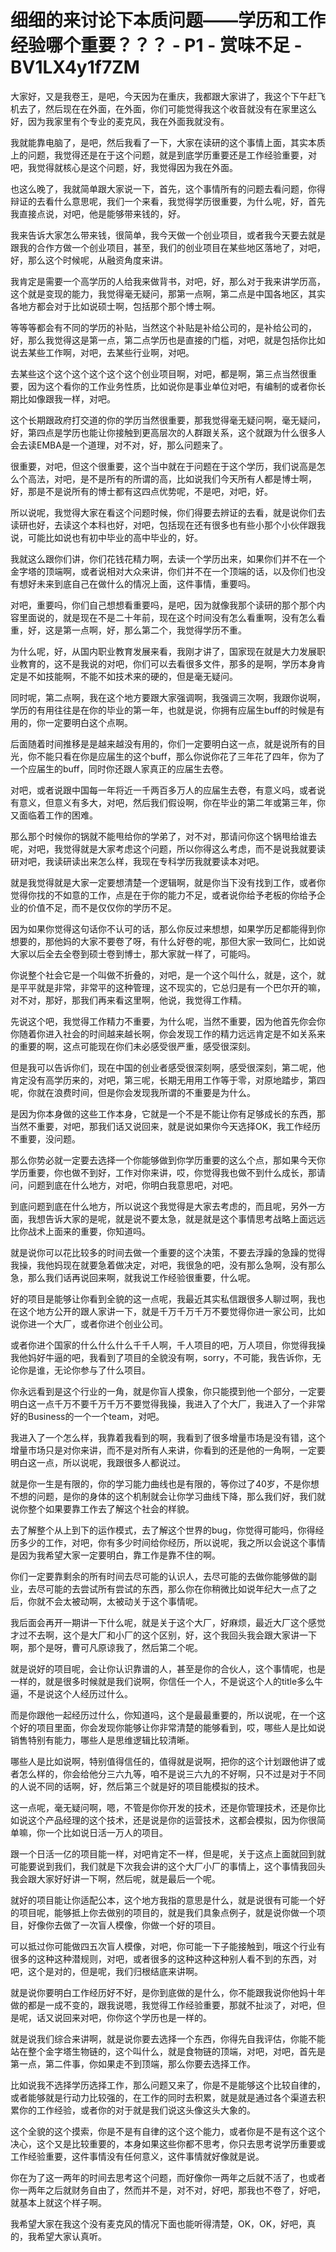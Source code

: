 # 细细的来讨论下本质问题——学历和工作经验哪个重要？？？ - P1 - 赏味不足 - BV1LX4y1f7ZM

大家好，又是我卷王，是吧，今天因为在重庆，我都跟大家讲了，我这个下午赶飞机去了，然后现在在外面，在外面，你们可能觉得我这个收音就没有在家里这么好，因为我家里有个专业的麦克风，我在外面我就没有。

我就能靠电脑了，是吧，然后我看了一下，大家在读研的这个事情上面，其实本质上的问题，我觉得还是在于这个问题，就是到底学历重要还是工作经验重要，对吧，我觉得就核心是这个问题，好，我觉得因为我在外面。

也这么晚了，我就简单跟大家说一下，首先，这个事情所有的问题去看问题，你得辩证的去看什么意思呢，我们一个来看，我觉得学历很重要，为什么呢，好，首先我直接点说，对吧，他是能够带来钱的，好。

我来告诉大家怎么带来钱，很简单，我今天做一个创业项目，或者我今天要去就是跟我的合作方做一个创业项目，甚至，我们的创业项目在某些地区落地了，对吧，好，那么这个时候呢，从融资角度来讲。

我肯定是需要一个高学历的人给我来做背书，对吧，好，那么对于我来讲学历高，这个就是变现的能力，我觉得毫无疑问，那第一点啊，第二点是中国各地区，其实各地方都会对于比如说硕士啊，包括那个那个博士啊。

等等等都会有不同的学历的补贴，当然这个补贴是补给公司的，是补给公司的，好，那么我觉得这是第一点，第二点学历也是直接的门槛，对吧，就是包括你比如说去某些工作啊，对吧，去某些行业啊，对吧。

去某些这个这个这个这个这个这个创业项目啊，对吧，都是啊，第三点当然很重要，因为这个看你的工作业务性质，比如说你是事业单位对吧，有编制的或者你长期比如像跟我一样，对吧。

这个长期跟政府打交道的你的学历当然很重要，那我觉得毫无疑问啊，毫无疑问，好，第四点是学历也能让你接触到更高层次的人群跟关系，这个就跟为什么很多人会去读EMBA是一个道理，对不对，好，那么问题来了。

很重要，对吧，但这个很重要，这个当中就在于问题在于这个学历，我们说高是怎么个高法，对吧，是不是所有的所谓的高，比如说我们今天所有人都是博士啊，好，那是不是说所有的博士都有这四点优势呢，不是吧，对吧，好。

所以说呢，我觉得大家在看这个问题时候，你们得要去辨证的去看，就是说你们去读研也好，去读这个本科也好，对吧，包括现在还有很多也有些小那个小伙伴跟我说，可能比如说也有初中毕业的高中毕业的，好。

我就这么跟你们讲，你们花钱花精力啊，去读一个学历出来，如果你们并不在一个金字塔的顶端啊，或者说相对大众来讲，你们并不在一个顶端的话，以及你们也没有想好未来到底自己在做什么的情况上面，这件事情，重要吗。

对吧，重要吗，你们自己想想看重要吗，是吧，因为就像我那个读研的那个那个内容里面说的，就是现在不是二十年前，现在这个时间没有怎么看重啊，没有怎么看重，好，这是第一点啊，好，那么第二个，我觉得学历不重。

为什么呢，好，从国内职业教育发展来看，我刚才讲了，国家现在就是大力发展职业教育的，这不是我说的对吧，你们可以去看很多文件，那多的是啊，学历本身肯定是不如技能啊，不能不如技术来的硬的，但是毫无疑问。

同时呢，第二点啊，我在这个地方要跟大家强调啊，我强调三次啊，我跟你说啊，学历的有用往往是在你的毕业的第一年，也就是说，你拥有应届生buff的时候是有用的，你一定要明白这个点啊。

后面随着时间推移是是越来越没有用的，你们一定要明白这一点，就是说所有的目光，你不能只看在你是应届生的这个buff，那么你说你花了三年花了四年，你为了一个应届生的buff，同时你还跟人家真正的应届生去卷。

对吧，或者说跟中国每一年将近一千两百多万人的应届生去卷，有意义吗，或者说有意义，但意义有多大，对吧，然后我们假设啊，你在毕业的第二年或第三年，你又面临着工作的困难。

那么那个时候你的锅就不能甩给你的学弟了，对不对，那请问你这个锅甩给谁去呢，对吧，我觉得就是大家考虑这个问题，所以你得这么考虑，而不是说我就要读研对吧，我读研读出来怎么样，我现在专科学历我就要读本对吧。

就是我觉得就是大家一定要想清楚一个逻辑啊，就是你当下没有找到工作，或者你觉得你找的不如意的工作，点是在于你的能力不足，或者说你给予老板的你给予企业的价值不足，而不是仅仅你的学历不足。

因为如果你觉得这句话你不认可的话，那么你反过来想想，如果学历足都能得到你想要的，那他妈的大家不要卷了呀，有什么好卷的呢，那但大家一致同仁，比如说大家以后全去全卷到硕士卷到博士，那大家就一样了，可能吗。

你说整个社会它是一个叫做不折叠的，对吧，是一个这个叫什么，就是，这个，就是平平就是非常，非常平的这种管理，这不现实的，它总归是有一个巴尔开的嘛，对不对，那好，那我们再来看这里啊，他说，我觉得工作精。

先说这个吧，我觉得工作精力不重要，为什么呢，当然不重要，因为他首先你会你你随着你进入社会的时间越来越长啊，你会发现工作的精力远远肯定是不如关系来的重要的啊，这点可能现在你们未必感受很严重，感受很深刻。

但是我可以告诉你们，现在中国的创业者感受很深刻啊，感受很深刻，第二呢，他肯定没有高学历来的，对吧，第三呢，长期无用用工作等于零，对原地踏步，第四呢，你就在浪费时间，但是你会发现我所谓的不重要是为什么。

是因为你本身做的这些工作本身，它就是一个不是不能让你有足够成长的东西，那当然不重要，对吧，那我们话又说回来，就是说如果你今天选择OK，我工作经历不重要，没问题。

那么你势必就一定要去选择一个你能够做到你学历重要的这么个点，那如果今天你学历重要，你也做不到好，工作对你来讲，哎，你觉得我也做不到什么成长，那请问，问题到底在什么地方，对吧，你明白我意思吧，对吧。

到底问题到底在什么地方，所以说这个我觉得是大家去考虑的，而且呢，另外一方面，我想告诉大家的是呢，就是说不要太急，就是就是这个事情思考战略上面远远比你战术上面来的重要，你知道吗。

就是说你可以花比较多的时间去做一个重要的这个决策，不要去浮躁的急躁的觉得我操，我他妈现在就要急着做决定，对吧，我很急的吧，没有那么急啊，没有那么急，那么我们话再说回来啊，就我说工作经验很重要，什么呢。

好的项目是能够让你看到全貌的这一点呢，我最近其实私信跟很多人聊过啊，我也在这个地方公开的跟人家讲一下，就是千万千万千万不要觉得你进一家公司，比如说你进一个大厂，或者你进个创业公司。

或者你进个国家的什么什么什么千千人啊，千人项目的吧，万人项目，你觉得我操我他妈好牛逼的吧，我看到了项目的全貌没有啊，sorry，不可能，我告诉你，无论你是谁，无论你参与了什么项目。

你永远看到是这个行业的一角，就是你盲人摸象，你只能摸到他一个部分，一定要明白这一点千万不要千万千万不要觉得我操，我进入了个大厂，我进入了一个非常好的Business的一个一个team，对吧。

我进入了一个怎么样，我靠着我看到的啊，我看到了很多增量市场是没有错，这个增量市场只是对你来讲，而不是对所有人来讲，你看到的还是他的一角啊，一定要明白这一点，所以说呢，我跟很多人都说过。

就是你一生是有限的，你的学习能力曲线也是有限的，等你过了40岁，不是你想不想的问题，是你的身体的这个机制就会让你学习曲线下降，那么我们好，我们就说你整个如果要靠工作去了解这个社会的样貌。

去了解整个从上到下的运作模式，去了解这个世界的bug，你觉得可能吗，你得经历多少的工作，对吧，你有多少时间给你经历，所以说呢，我之所以会说这个事情是因为我希望大家一定要明白，靠工作是靠不住的啊。

你们一定要靠剩余的所有时间去尽可能的认识人，去尽可能的去做你能够做的副业，去尽可能的去尝试所有尝试的东西，那么你在你稍微比如说年纪大一点了之后，你就不会太被动啊，太被动关于这个事情呢。

我后面会再开一期讲一下什么呢，就是关于这个大厂，好麻烦，最近大厂这个感觉才过不去啊，这个是大厂和小厂的这个区别，好，这个我回头我会跟大家讲一下啊，那个是呀，曹可凡原谅我了，然后第二个呢。

就是说好的项目呢，会让你认识靠谱的人，甚至是你的合伙人，这个事情呢，也是一样的，就是很多时候就是我们说啊，你信任一个人，不是说这个人的title多么牛逼，不是说这个人经历过什么。

而是你跟他一起经历过什么，你知道吗，这个是最最重要的，所以说呢，在一个这个好的项目里面，你会发现你能够让你非常清楚的能够看到，哎，哪些人是比如说销售特别有能力，哪些人是思维逻辑比较清晰。

哪些人是比如说啊，特别值得信任的，值得就是说啊，把你的这个计划跟他讲了或者怎么样的，你会给他分三六九等，咱不是说三六九的不好啊，只不过是对于不同的人说不同的话啊，好，然后第三个就是好的项目能模拟的技术。

这一点呢，毫无疑问啊，嗯，不管是你你开发的技术，还是你管理技术，还是你比如说这个产品经理的这个技术，还是说是你的运营技术，这都会模拟，因为你很简单嘛，你一个比如说日活一万人的项目。

跟一个日活一亿的项目能一样，对吧肯定不一样，但是呢，关于这点上面就回到就可能要说到我们，我们就是下次我会讲的这个大厂小厂的事情上，这个事情我回头我会跟大家好好讲一下啊，然后呢，就是最后一个呢。

就好的项目能让你适配公本，这个地方我指的意思是什么，就是说很有可能一个好的项目呢，能够抵上你去做别的项目的，就是我们具象点例子，就是说你做一个项目，好像你去做了一次盲人模像，你做一个好的项目。

可以抵过你可能做四五次盲人模像，对吧，你可能一下子能接触到，哦这个行业有很多的这种这种潜规则，对吧，或者很多的这种这种这种别人看不到的东西，对吧，这个是对的，但是呢，我们归根结底来讲啊。

就是说你要明白工作经历好不好，是你到底做的是什么，你不能跟我说你他妈十年做的都是一成不变的，跟我说嗯，我觉得工作经验重要，那就不扯淡了，对吧，但是呢，话又说回来对吧，你你这个学历也是一样的。

就是说我们综合来讲啊，就是说你要去选择一个东西，你得先自我评估，你能不能站在整个金字塔生物链的，这个叫什么，就是食物链的顶端，对吧，对吧，首先是第一点，第二件事，你如果走不到顶端，那么你要去选择工作。

比如说我不选择学历选择工作，那么问题又来了，你是不是能够这个比较自律的，或者能够就是行动力比较强的，在工作的同时去积累，就是就是通过各个渠道去积累你的工作经验，或者你的对于就是我们说这头像这头大象的。

这个全貌的这个摸索，你是不是有自律的这个这个能力，或者你是不是有这个这个决心，这个又是比较重要的，本身如果这些你都不思考，你只去思考说学历重要或工作经验重要，这件事情没有任何意义，这件事情就好像就是说。

你在为了这一两年的时间去思考这个问题，而好像你一两年之后就不活了，也或者你一两年之后就财务自由了，然而并不是，对不对，好吧，那我也不卷了，好吧，就基本上就这个样子啊。

我希望大家在我这个没有麦克风的情况下面也能听得清楚，OK，OK，好吧，真的，我希望大家认真听。